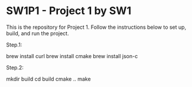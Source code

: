 # SW1P1 - Project 1 by SW1

This is the repository for Project 1. Follow the instructions below to set up, build, and run the project.

Step.1:

brew install curl
brew install cmake
brew install json-c

Step.2:

mkdir build
cd build
cmake ..
make